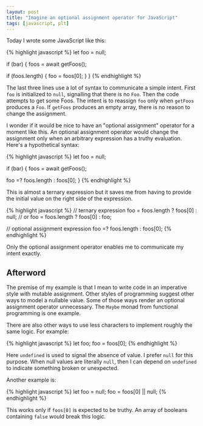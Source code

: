 ```yaml
---
layout: post
title: "Imagine an optional assignment operator for JavaScript"
tags: [javascript, plt]
---
```


Today I wrote some JavaScript like this:

{% highlight javascript %}
let foo = null;

if (bar) {
  foos = await getFoos();

  if (foos.length) {
    foo = foos[0];
  }
}
{% endhighlight %}

The last three lines use a lot of syntax to communicate a simple intent.
First `foo` is initialized to `null`, signalling that there is no `Foo`.
Then the code attempts to get some Foos.
The intent is to reassign `foo` only when `getFoos` produces a `Foo`.
If `getFoos` produces an empty array, there is no reason to change the 
assignment.

I wonder if it would be nice to have an "optional assignment" operator for a 
moment like this.
An optional assignment operator would change the assignment only when an 
arbitrary expression has a truthy evaluation.
Here's a hypothetical syntax:

{% highlight javascript %}
let foo = null;

if (bar) {
  foos = await getFoos();

  foo =? foos.length : foos[0];
}
{% endhighlight %}

This is almost a ternary expression but it saves me from having to provide the
initial value on the right side of the expression.

{% highlight javascript %}
// ternary expression
foo = foos.length ? foos[0] : null;
// or 
foo = foos.length ? foos[0] : foo;

// optional assignment expression
foo =? foos.length : foos[0];
{% endhighlight %}

Only the optional assignment operator enables me to communicate my intent 
exactly.

## Afterword

The premise of my example is that I mean to write code in an imperative style
with mutable assignment.
Other styles of programming suggest other ways to model a nullable value.
Some of those ways render an optional assignment operator unnecessary.
The `Maybe` monad from functional programming is one example.

There are also other ways to use less characters to implement roughly the same
logic.
For example: 

{% highlight javascript %}
let foo;
foo = foos[0]; 
{% endhighlight %}

Here `undefined` is used to signal the absence of value.
I prefer `null` for this purpose.
When null values are literally `null`, then I can depend on `undefined` to 
indicate something broken or unexpected.

Another example is:

{% highlight javascript %}
let foo = null;
foo = foos[0] || null; 
{% endhighlight %}

This works only if `foos[0]` is expected to be truthy.
An array of booleans containing `false` would break this logic.
